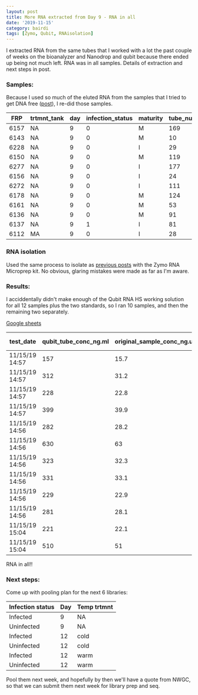 ```yaml
---
layout: post
title: More RNA extracted from Day 9 - RNA in all
date: '2019-11-15'
category: bairdi
tags: [Zymo, Qubit, RNAisolation]
---
```

I extracted RNA from the same tubes that I worked with a lot the past couple of weeks on the bioanalyzer and Nanodrop and qubit because there ended up being not much left. RNA was in all samples. Details of extraction and next steps in post. 

### Samples: 

Because I used so much of the eluted RNA from the samples that I tried to get DNA free ([post](https://grace-ac.github.io/bairdi-nanodrop-bioanalyzer-kallisto/)), I re-did those samples. 

| FRP  | trtmnt_tank | day | infection_status | maturity | tube_number |
|------|-------------|-----|------------------|----------|-------------|
| 6157 | NA          | 9   | 0                | M        | 169         |
| 6143 | NA          | 9   | 0                | M        | 10          |
| 6228 | NA          | 9   | 0                | I        | 29          |
| 6150 | NA          | 9   | 0                | M        | 119         |
| 6277 | NA          | 9   | 0                | I        | 177         |
| 6156 | NA          | 9   | 0                | I        | 24          |
| 6272 | NA          | 9   | 0                | I        | 111         |
| 6178 | NA          | 9   | 0                | M        | 124         |
| 6161 | NA          | 9   | 0                | M        | 53          |
| 6136 | NA          | 9   | 0                | M        | 91          |
| 6137 | NA          | 9   | 1                | I        | 81          |
| 6112 | MA          | 9   | 0                | I        | 28          | 

### RNA isolation
Used the same process to isolate as [previous posts](https://grace-ac.github.io/rna-extractions-day12-qubitresults/) with the Zymo RNA Microprep kit. No obvious, glaring mistakes were made as far as I'm aware. 

### Results: 

I acciddentally didn't make enough of the Qubit RNA HS working solution for all 12 samples plus the two standards, so I ran 10 samples, and then the remaining two separately. 

[Google sheets](https://grace-ac.github.io/rna-extractions-day12-qubitresults/) 

| test_date      | qubit_tube_conc_ng.ml | original_sample_conc_ng.ul | sample_vol_ul | dilution_factor | tube_number | extraction_method | ul_sample-used | elution_vol_ul | total-yield_ng |
|----------------|-----------------------|----------------------------|---------------|-----------------|-------------|-------------------|----------------|----------------|----------------|
| 11/15/19 14:57 | 157                   | 15.7                       | 2             | 100             | 91          | Zymo_microprep    | 35             | 15             | 204.1          |
| 11/15/19 14:57 | 312                   | 31.2                       | 2             | 100             | 53          | Zymo_microprep    | 35             | 15             | 405.6          |
| 11/15/19 14:57 | 228                   | 22.8                       | 2             | 100             | 124         | Zymo_microprep    | 35             | 15             | 296.4          |
| 11/15/19 14:57 | 399                   | 39.9                       | 2             | 100             | 111         | Zymo_microprep    | 35             | 15             | 518.7          |
| 11/15/19 14:56 | 282                   | 28.2                       | 2             | 100             | 24          | Zymo_microprep    | 35             | 15             | 366.6          |
| 11/15/19 14:56 | 630                   | 63                         | 2             | 100             | 177         | Zymo_microprep    | 35             | 15             | 819            |
| 11/15/19 14:56 | 323                   | 32.3                       | 2             | 100             | 119         | Zymo_microprep    | 35             | 15             | 419.9          |
| 11/15/19 14:56 | 331                   | 33.1                       | 2             | 100             | 29          | Zymo_microprep    | 35             | 15             | 430.3          |
| 11/15/19 14:56 | 229                   | 22.9                       | 2             | 100             | 10          | Zymo_microprep    | 35             | 15             | 297.7          |
| 11/15/19 14:56 | 281                   | 28.1                       | 2             | 100             | 169         | Zymo_microprep    | 35             | 15             | 365.3          |
| 11/15/19 15:04 | 221                   | 22.1                       | 2             | 100             | 28          | Zymo_microprep    | 35             | 15             | 287.3          |
| 11/15/19 15:04 | 510                   | 51                         | 2             | 100             | 81          | Zymo_microprep    | 35             | 15             | 663            |

RNA in all!!

### Next steps: 
Come up with pooling plan for the next 6 libraries:     

| Infection status | Day | Temp trtmnt |
|------------------|-----|-------------|
| Infected         | 9   | NA          |
| Uninfected       | 9   | NA          |
| Infected         | 12  | cold        |
| Uninfected       | 12  | cold        |
| Infected         | 12  | warm        |
| Uninfected       | 12  | warm        |

Pool them next week, and hopefully by then we'll have a quote from NWGC, so that we can submit them next week for library prep and seq. 

